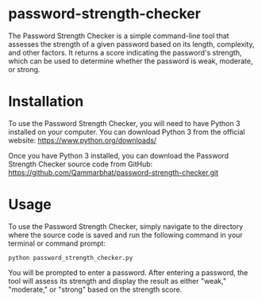 # password-strength-checker

The Password Strength Checker is a simple command-line tool that assesses the strength of a given password based on its length, complexity, and other factors. It returns a score indicating the password's strength, which can be used to determine whether the password is weak, moderate, or strong.

# Installation

To use the Password Strength Checker, you will need to have Python 3 installed on your computer. You can download Python 3 from the official website: https://www.python.org/downloads/

Once you have Python 3 installed, you can download the Password Strength Checker source code from GitHub: https://github.com/Qammarbhat/password-strength-checker.git

# Usage

To use the Password Strength Checker, simply navigate to the directory where the source code is saved and run the following command in your terminal or command prompt:

```python password_strength_checker.py```

You will be prompted to enter a password. After entering a password, the tool will assess its strength and display the result as either "weak," "moderate," or "strong" based on the strength score.
